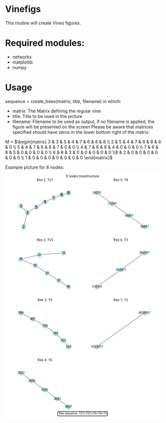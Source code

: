 # Vinefigs
This routine will create Vines figures. 

# Required modules:
- networkx
- matplotlib
- numpy

# Usage
sequence = create_trees(matrix, title, filename)
in which:
- matrix:    The Matrix defining the regular vine
- title:     Title to be used in the picture
- filename:  Filename to be used as output, if no filename is applied, the figure will be presented on the screen
Please be aware that matrices specified should have zeros in the lower bottom right of the matrix:

M = 
$`\begin{matrix} 3 & 3 & 5 & 4 & 7 & 6 & 8 & 8 \\ 2 & 5 & 4 & 7 & 6 & 8 & 6 & 0 \\ 5 & 4 & 7 & 6 & 8 & 7 & 0 & 0 \\ 4 & 7 & 6 & 8 & 4 & 0 & 0 & 0 \\ 7 & 6 & 8 & 5 & 0 & 0 & 0 & 0 \\ 6 & 8 & 3 & 0 & 0 & 0 & 0 & 0 \\8 & 2 & 0 & 0 & 0 & 0 & 0 & 0 \\ 1 & 0 & 0 & 0 & 0 & 0 & 0 & 0 \end{matrix}`$

Example picture for 8 nodes:
![8 noded vine example](8%20nodes.png "Diagram Title")